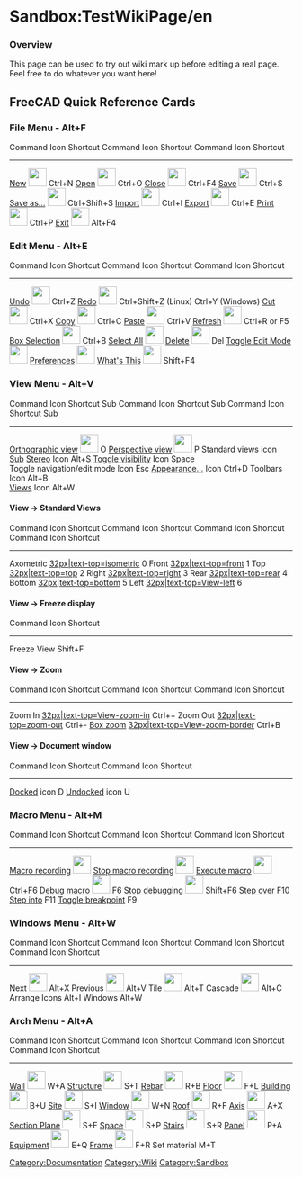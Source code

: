 # Sandbox:TestWikiPage/en
 

### Overview

This page can be used to try out wiki mark up before editing a real page. Feel free to do whatever you want here!

## **FreeCAD Quick Reference Cards** 

### File Menu - Alt+F 

  Command                           Icon                                               Shortcut      Command                                Icon                                               Shortcut          Command                                     Icon                                                                     Shortcut
  --------------------------------- -------------------------------------------------- ---------- -- -------------------------------------- -------------------------------------------------- -------------- -- ------------------------------------------- ------------------------------------------------------------------------ ----------
  [New](Std_New.md)         <img alt="" src=images/Std_New.svg  style="width:32px;">         Ctrl+N        [Open](Std_Open.md)            <img alt="" src=images/Std_Open.svg  style="width:32px;">       Ctrl+O            [Close](Std_CloseActiveWindow.md)   <img alt="" src=images/Std_CloseActiveWindow.svg  style="width:32px;">   Ctrl+F4
  [Save](Std_Save.md)       <img alt="" src=images/Std_Save.svg  style="width:32px;">       Ctrl+S        [Save as\...](Std_SaveAs.md)   <img alt="" src=images/Std_SaveAs.svg  style="width:32px;">   Ctrl+Shift+S      [Import](Std_Import.md)             <img alt="" src=images/Std_Import.svg  style="width:32px;">                         Ctrl+I
  [Export](Std_Export.md)   <img alt="" src=images/Std_Export.svg  style="width:32px;">   Ctrl+E        [Print](Std_Print.md)          <img alt="" src=images/Std_Print.svg  style="width:32px;">     Ctrl+P            [Exit](Std_Exit.md)                 <img alt="" src=images/Std_Quit.svg  style="width:32px;">                             Alt+F4

### Edit Menu - Alt+E 

  Command                                        Icon                                                           Shortcut      Command                                        Icon                                                               Shortcut                                   Command                                    Icon                                                     Shortcut
  ---------------------------------------------- -------------------------------------------------------------- ---------- -- ---------------------------------------------- ------------------------------------------------------------------ --------------------------------------- -- ------------------------------------------ -------------------------------------------------------- --------------
  [Undo](Std_Undo.md)                    <img alt="" src=images/Std_Undo.svg  style="width:32px;">                   Ctrl+Z        [Redo](Std_Redo.md)                    <img alt="" src=images/Std_Redo.svg  style="width:32px;">                       Ctrl+Shift+Z (Linux) Ctrl+Y (Windows)      [Cut](Std_Cut.md)                  <img alt="" src=images/Std_Cut.svg  style="width:32px;">               Ctrl+X
  [Copy](Std_Copy.md)                    <img alt="" src=images/Std_Copy.svg  style="width:32px;">                   Ctrl+C        [Paste](Std_Paste.md)                  <img alt="" src=images/Std_Paste.svg  style="width:32px;">                     Ctrl+V                                     [Refresh](Std_Refresh.md)          <img alt="" src=images/Std_Refresh.svg  style="width:32px;">       Ctrl+R or F5
  [Box Selection](Std_BoxSelection.md)   <img alt="" src=images/Std_BoxSelection.svg  style="width:32px;">   Ctrl+B        [Select All](Std_SelectAll.md)         <img alt="" src=images/Std_SelectAll.svg  style="width:32px;">                                                        [Delete](Std_Delete.md)            <img alt="" src=images/Std_Delete.svg  style="width:32px;">         Del
  [Toggle Edit Mode](Std_Edit.md)        <img alt="" src=images/Std_Edit.svg  style="width:32px;">                                 [Preferences](Std_DlgPreferences.md)   <img alt="" src=images/Std_DlgPreferences.svg  style="width:32px;">                                              [What\'s This](Std_WhatsThis.md)   <img alt="" src=images/Std_WhatsThis.svg  style="width:32px;">   Shift+F4

### View Menu - Alt+V 

  Command                                                  Icon                                                       Shortcut   Sub      Command                                                Icon                                                           Shortcut   Sub      Command                                                Icon   Shortcut   Sub
  -------------------------------------------------------- ---------------------------------------------------------- ---------- ----- -- ------------------------------------------------------ -------------------------------------------------------------- ---------- ----- -- ------------------------------------------------------ ------ ---------- -------------------------------------------
  [Orthographic view](Std_OrthographicCamera.md)   <img alt="" src=images/View-isometric.svg  style="width:32px;">   O                   [Perspective view](Std_PerspectiveCamera.md)   <img alt="" src=images/View-perspective.svg  style="width:32px;">   P                   Standard views                                         icon              [Sub](#View_->_Standard_Views.md)
  [Stereo](Std_ViewIvStereo.md)                    Icon                                                       Alt+S                                                                                                                                                         [Toggle visibility](Std_ToggleVisibility.md)   Icon   Space      
  Toggle navigation/edit mode                              Icon                                                       Esc                 [Appearance\...](Std_SetAppearance.md)         Icon                                                           Ctrl+D              Toolbars                                               Icon   Alt+B      
  [Views](Std_Views.md)                            Icon                                                       Alt+W                                                                                                                                                                                                                                  

#### View -\> Standard Views 

  Command     Icon                                                              Shortcut      Command   Icon                                                        Shortcut      Command   Icon                                                         Shortcut      Command   Icon                                                      Shortcut
  ----------- ----------------------------------------------------------------- ---------- -- --------- ----------------------------------------------------------- ---------- -- --------- ------------------------------------------------------------ ---------- -- --------- --------------------------------------------------------- ----------
  Axometric   [32px\|text-top=isometric](Image:View-isometric.svg.md)   0             Front     [32px\|text-top=front](Image:View-front.svg.md)     1             Top       [32px\|text-top=top](Image:View-top.svg.md)          2             Right     [32px\|text-top=right](Image:View-right.svg.md)   3
  Rear        [32px\|text-top=rear](Image:View-rear.svg.md)             4             Bottom    [32px\|text-top=bottom](Image:View-bottom.svg.md)   5             Left      [32px\|text-top=View-left](Image:View-left.svg.md)   6                                                                                 

#### View -\> Freeze display 

  Command       Icon   Shortcut
  ------------- ------ ----------
  Freeze View          Shift+F

#### View -\> Zoom 

  Command   Icon                                                                Shortcut      Command    Icon                                                              Shortcut      Command                                  Icon                                                                     Shortcut
  --------- ------------------------------------------------------------------- ---------- -- ---------- ----------------------------------------------------------------- ---------- -- ---------------------------------------- ------------------------------------------------------------------------ ----------
  Zoom In   [32px\|text-top=View-zoom-in](File:Std_ViewZoomIn.svg.md)   Ctrl++        Zoom Out   [32px\|text-top=zoom-out](Image:Std_ViewZoomOut.svg.md)   Ctrl+-        [Box zoom](Std_ViewBoxZoom.md)   [32px\|text-top=View-zoom-border](File:Std_ViewBoxZoom.svg.md)   Ctrl+B

#### View -\> Document window 

  Command                                             Icon   Shortcut      Command                                               Icon   Shortcut
  --------------------------------------------------- ------ ---------- -- ----------------------------------------------------- ------ ----------
  [Docked](Std_ViewDockUndockFullscreen.md)   icon   D             [Undocked](Std_ViewDockUndockFullscreen.md)   icon   U

### Macro Menu - Alt+M 

  Command                                            Icon                                                                 Shortcut      Command                                                  Icon                                                                 Shortcut      Command                                           Icon                                                                 Shortcut
  -------------------------------------------------- -------------------------------------------------------------------- ---------- -- -------------------------------------------------------- -------------------------------------------------------------------- ---------- -- ------------------------------------------------- -------------------------------------------------------------------- ----------
  [Macro recording](Std_DlgMacroRecord.md)   <img alt="" src=images/Std_DlgMacroRecord.svg  style="width:32px;">                   [Stop macro recording](Std_MacroStopRecord.md)   <img alt="" src=images/Std_MacroStopRecord.svg  style="width:32px;">                 [Execute macro](Std_DlgMacroExecute.md)   <img alt="" src=images/Std_DlgMacroExecute.svg  style="width:32px;">   Ctrl+F6
  [Debug macro](Std_MacroStartDebug.md)      <img alt="" src=images/Std_MacroStartDebug.svg  style="width:32px;">   F6            [Stop debugging](Std_MacroStopDebug.md)          <img alt="" src=images/Std_MacroStopDebug.svg  style="width:32px;">     Shift+F6      [Step over](Std_MacroStepOver.md)                                                                              F10
  [Step into](Std_MacroStepInto.md)                                                                               F11           [Toggle breakpoint](Std_ToggleBreakpoint.md)                                                                          F9                                                                                                                                   

### Windows Menu - Alt+W 

  Command         Icon                                                       Shortcut      Command    Icon                                                       Shortcut      Command   Icon                                                             Shortcut      Command   Icon                                                             Shortcut
  --------------- ---------------------------------------------------------- ---------- -- ---------- ---------------------------------------------------------- ---------- -- --------- ---------------------------------------------------------------- ---------- -- --------- ---------------------------------------------------------------- ----------
  Next            <img alt="" src=images/Std_WindowNext.svg  style="width:32px;">   Alt+X         Previous   <img alt="" src=images/Std_WindowPrev.svg  style="width:32px;">   Alt+V         Tile      <img alt="" src=images/Std_WindowTileVer.svg  style="width:32px;">   Alt+T         Cascade   <img alt="" src=images/Std_WindowCascade.svg  style="width:32px;">   Alt+C
  Arrange Icons                                                              Alt+I         Windows                                                               Alt+W                                                                                                                                                                             

### Arch Menu - Alt+A 

  Command                                Icon                                                     Shortcut      Command                                         Icon                                                             Shortcut      Command                            Icon                                                 Shortcut      Command                            Icon                                                 Shortcut
  -------------------------------------- -------------------------------------------------------- ---------- -- ----------------------------------------------- ---------------------------------------------------------------- ---------- -- ---------------------------------- ---------------------------------------------------- ---------- -- ---------------------------------- ---------------------------------------------------- ----------
  [Wall](Arch_Wall.md)           <img alt="" src=images/Arch_Wall.svg  style="width:32px;">           W+A           [Structure](Arch_Structure.md)          <img alt="" src=images/Arch_Structure.svg  style="width:32px;">         S+T           [Rebar](Arch_Rebar.md)     <img alt="" src=images/Arch_Rebar.svg  style="width:32px;">     R+B           [Floor](Arch_Floor.md)     <img alt="" src=images/Arch_Floor.svg  style="width:32px;">     F+L
  [Building](Arch_Building.md)   <img alt="" src=images/Arch_Building.svg  style="width:32px;">   B+U           [Site](Arch_Site.md)                    <img alt="" src=images/Arch_Site.svg  style="width:32px;">                   S+I           [Window](Arch_Window.md)   <img alt="" src=images/Arch_Window.svg  style="width:32px;">   W+N           [Roof](Arch_Roof.md)       <img alt="" src=images/Arch_Roof.svg  style="width:32px;">       R+F
  [Axis](Arch_Axis.md)           <img alt="" src=images/Arch_Axis.svg  style="width:32px;">           A+X           [Section Plane](Arch_SectionPlane.md)   <img alt="" src=images/Arch_SectionPlane.svg  style="width:32px;">   S+E           [Space](Arch_Space.md)     <img alt="" src=images/Arch_Space.svg  style="width:32px;">     S+P           [Stairs](Arch_Stairs.md)   <img alt="" src=images/Arch_Stairs.svg  style="width:32px;">   S+R
  [Panel](Arch_Panel.md)         <img alt="" src=images/Arch_Panel.svg  style="width:32px;">         P+A           [Equipment](Arch_Equipment.md)          <img alt="" src=images/Arch_Equipment.svg  style="width:32px;">         E+Q           [Frame](Arch_Frame.md)     <img alt="" src=images/Arch_Frame.svg  style="width:32px;">     F+R           Set material                                                                            M+T
                                                                                                                                                                                                                                                                                                                                                                                                                                             



[Category:Documentation](Category:Documentation.md) [Category:Wiki](Category:Wiki.md) [Category:Sandbox](Category:Sandbox.md)
